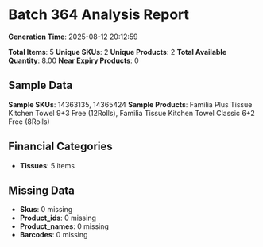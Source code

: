 # Batch 364 Analysis Report

**Generation Time**: 2025-08-12 20:12:59

**Total Items**: 5
**Unique SKUs**: 2
**Unique Products**: 2
**Total Available Quantity**: 8.00
**Near Expiry Products**: 0

## Sample Data
**Sample SKUs**: 14363135, 14365424
**Sample Products**: Familia Plus Tissue Kitchen Towel 9+3 Free (12Rolls), Familia Tissue Kitchen Towel Classic 6+2 Free (8Rolls)

## Financial Categories
- **Tissues**: 5 items

## Missing Data
- **Skus**: 0 missing
- **Product_ids**: 0 missing
- **Product_names**: 0 missing
- **Barcodes**: 0 missing
